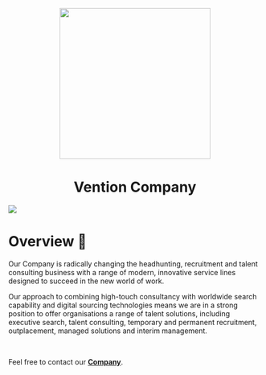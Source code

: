 <p align="center"><img width="300"  src="https://i.ibb.co/ctDgvcF/vention.png">
<h1 align= "center">Vention Company</h1>
</p>
<img src="https://i.ibb.co/25hXwGL/introduce1.png"></img>

<h1>Overview 🚀</h1>
<p>  Our Company is radically changing the headhunting, recruitment and talent consulting business with a range of modern, innovative service lines designed to succeed in the new world of work.

<p>Our approach to combining high-touch consultancy with worldwide search capability and digital sourcing technologies means we are in a strong position to offer organisations a range of talent solutions, including executive search, talent consulting, temporary and permanent recruitment, outplacement, managed solutions and interim management. </p>
<br>
<p>Feel free to contact our <a href="mailto:richardnixon8981@gmail.com" target="_blank"><strong>Company</strong></a>.</p>
